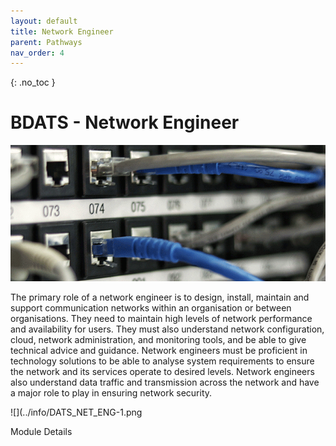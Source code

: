 ```yaml
---
layout: default
title: Network Engineer
parent: Pathways
nav_order: 4
---
```


{: .no_toc }

#  BDATS - Network Engineer

![Network Engineer](../images/trello_course_structure_images_2020_0009_network.png)


The primary role of a network engineer is to design, install, maintain and support communication networks within an organisation or between organisations. They need to maintain high levels of network performance and availability for users. They must also understand network configuration, cloud, network administration, and monitoring tools, and be able to give technical advice and guidance. Network engineers must be proficient in technology solutions to be able to analyse system requirements to ensure the network and its services operate to desired levels. Network engineers also understand data traffic and transmission across the network and have a major role to play in ensuring network security.

![](../info/DATS_NET_ENG-1.png

Module Details